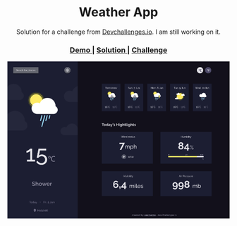 
<h1 align="center">Weather App</h1>

<div align="center">
   Solution for a challenge from  <a href="http://devchallenges.io" target="_blank">Devchallenges.io</a>. I am still working on it.
</div>

<div align="center">
  <h3>
    <a href="https://yousoumar.github.io/js-weather-app/">
      Demo
    </a>
    <span> | </span>
    <a href="https://github.com/yousoumar/js-weather-app">
      Solution
    </a>
    <span> | </span>
    <a href="https://devchallenges.io/challenges/mM1UIenRhK808W8qmLWv">
      Challenge
    </a>
  </h3>
  <div>
    <img src = "images/screenshot.png"></img>
  </div>
</div>
